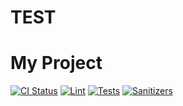 # TEST
# My Project

[![CI Status](https://github.com/ВАШ_USERNAME/ВАШ_REPOSITORY/actions/workflows/ci.yml/badge.svg)](https://github.com/ВАШ_USERNAME/ВАШ_REPOSITORY/actions)
[![Lint](https://github.com/ВАШ_USERNAME/ВАШ_REPOSITORY/actions/workflows/ci.yml/badge.svg?branch=main)](https://github.com/ВАШ_USERNAME/ВАШ_REPOSITORY/actions)
[![Tests](https://img.shields.io/badge/tests-passing-brightgreen)](https://github.com/ВАШ_USERNAME/ВАШ_REPOSITORY/actions)
[![Sanitizers](https://img.shields.io/badge/sanitizers-ASAN%20%7C%20UBSAN%20✅-green)](https://github.com/ВАШ_USERNAME/ВАШ_REPOSITORY/actions)
